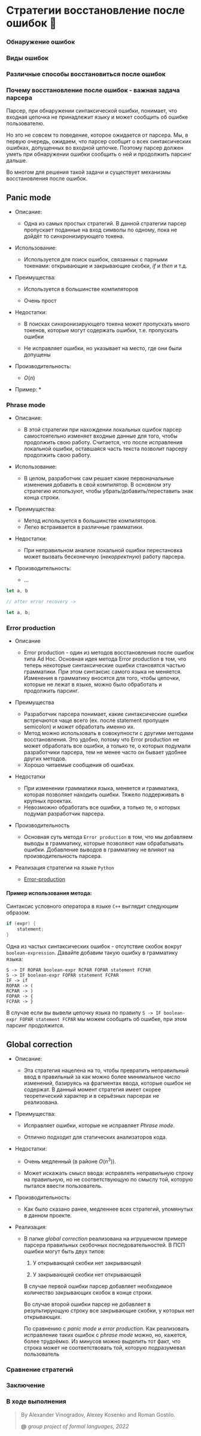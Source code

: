 # Стратегии восстановление после ошибок 🧐

### Обнаружение ошибок

### Виды ошибок

### Различные способы восстановиться после ошибок

### Почему восстановление после ошибок - важная задача парсера

Парсер, при обнаружении синтаксической ошибки, понимает, что входная цепочка не принадлежит языку и может сообщить об ошибке пользователю.

Но это не совсем то поведение, которое ожидается от парсера. Мы, в первую очередь, ожидаем, что парсер сообщит о всех синтаксических ошибках, допущенных во входной цепочке. Поэтому парсер должен уметь при обнаружении ошибки сообщить о ней и продолжить парсинг дальше.

Во многом для решения такой задачи и существует механизмы восстановления после ошибок.

## Panic mode

* Описание:
  
  * Одна из самых простых стратегий. В данной стратегии парсер пропускает поданные на вход символы по одному, пока не дойдёт то синхронизирующего токена.

* Использование:
  
  * Используется для поиск ошибок, связанных с парными токенами: открывающие и закрывающие скобки, _if_ и _then_ и т.д.

* Преимущества:
  
  * Используется в большинстве компиляторов
  
  * Очень прост

* Недостатки:
  
  * В поисках синхронизирующего токена может пропускать много токенов, которые могут содержать ошибки, т.е. пропускать ошибки
  
  * Не исправляет ошибки, но указывает на место, где они были допущены

* Производительность:
  
  * $O(n)$
* Пример:
  * 

### Phrase mode

- Описание:
  
  - В этой стратегии при нахождении локальных ошибок парсер
    самостоятельно изменяет входные данные для того,
    чтобы продолжить свою работу. Считается, что после 
    исправления локальной ошибки, оставшаяся часть текста
    позволит парсеру продолжить свою работу.

- Использование:
  
  - В целом, разработчик сам решает какие первоначальные
    изменения добавить в свой компилятор. В основном 
    эту стратегию используют, чтобы убрать/добавить/переставить знак
    конца строки.

- Преимущества:
  
  - Метод используется в большинстве компиляторов.
  - Легко встраивается в различные грамматики.

- Недостатки:
  
  - При неправильном анализе локальной ошибки перестановка
    может вызвать бесконечную (_некорректную_) работу парсера.

- Производительность: 
  
  - ...

```javascript
let a, b

// after error recovery ->

let a, b;
```

### Error production

- Описание
  
  - Error production - один из методов восстановления после ошибок типа Ad Hoc. Основная идея метода Error production в том, что теперь некоторые синтаксические ошибки становятся частью грамматики. При этом синтаксис самого языка не меняется. Изменения в грамматику вносятся для того, чтобы цепочки, которые не лежат в языке, можно было обработать и продолжить парсинг.

- Преимущества
  
  - Разработчик парсера понимает, какие синтаксические ошибки встречаются чаще всего (ex. после statement пропущен semicolon) и может обработать именно их.
  - Метод можно использовать в совокупности с другими методами восстановления. Это удобно, потому что Error production не может обработать все ошибки, а только те, о которых подумали разработчики парсера, тем не менее часто он бывает удобнее других методов.
  - Хорошо читаемые сообщения об ошибках.

- Недостатки
  
  - При изменении грамматики языка, меняется и грамматика, которая позволяет находить ошибки. Тяжело поддерживать в крупных проектах.
  - Невозможно обработать все ошибки, а только те, о которых подумал разработчик парсера.

- Производительность
  
  - Основная суть метода `Error production` в том, что мы добавляем выводы в грамматику, которые позволяют нам обрабатывать ошибки. Добавление выводов в грамматику не влияют на производительность парсера.

- Реализация стратегии на языке `Python`
  
  - [Error-production](./error-production)

#### Пример использования метода:

Синтаксис условного оператора в языке `C++` выглядит следующим образом:

```C++
if (expr) {
    statement;
}
```

Одна из частых синтаксических ошибок - отсутствие скобок вокруг `boolean-expression`. Давайте добавим такую ошибку в грамматику языка:

```
S -> IF ROPAR boolean-expr RCPAR FOPAR statement FCPAR
S -> IF boolean-expr FOPAR statement FCPAR
IF -> if
ROPAR -> (
RCPAR -> )
FOPAR -> {
FCPAR -> }
```

В случае если вы вывели цепочку языка по правилу `S -> IF boolean-expr FOPAR statement FCPAR` мы можем сообщить об ошибке, при этом парсинг продолжится.

## Global correction

* Описание:
  
  * Эта стратегия нацелена на то, чтобы превратить неправильный ввод в правильный за как можно более минимальное число изменений, базируясь на фрагментах ввода, которые ошибок не содержат. В данный момент стратегия имеет скорее теоретический характер и в серьёзных парсерах не реализована.

* Преимущества:
  
  * Исправляет ошибки, которые не исправляет _Phrase mode_.
  
  * Отлично подходит для статических анализаторов кода.

* Недостатки:
  
  * Очень медленный (в районе $O(n^3)$).
  
  * Может искажать смысл ввода: исправлять неправильную строку на правильную, но не соответствующую по смыслу той, которую пытался ввести пользователь.

* Производительность:
  
  * Как было сказано ранее, медленнее всех стратегий, упомянутых в данном проекте.

* Реализация:
  
  * В папке _global correction_ реализована на игрушечном примере парсера правильных скобочных последовательностей. В ПСП ошибки могут быть двух типов:
    
    1) У открывающей скобки нет закрывающей
    
    2) У закрывающей скобки нет открывающей
    
    В случае первой ошибки парсер добавляет необходимое количество закрывающих скобок в конце строки.
    
    Во случае второй ошибки парсер не добавляет в результирующую строку все закрывающие скобки, у которых нет открывающих.
    
    По сравнению с _panic mode_ и _error production_. Как реализовать исправление таких ошибок с _phrase mode_ можно, но, кажется, более трудоёмко. Из минусов можно выделить тот факт, что строка может не соответствовать той, которую подразумевал пользователь

### Сравнение стратегий

### Заключение

### В ходе выполнения

> By Alexander Vinogradov, Alexey Kosenko and Roman Gostilo.
> 
> **@** _group project of formal languages, 2022_
